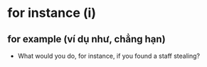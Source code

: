 # for instance (i)

## for example (ví dụ như, chẳng hạn)

- What would you do, for instance, if you found a staff stealing?